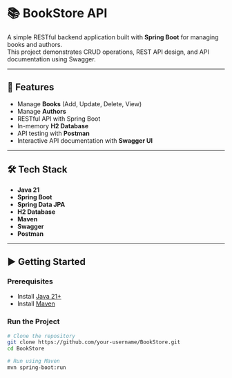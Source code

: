 # 📚 BookStore API

A simple RESTful backend application built with **Spring Boot** for managing books and authors.  
This project demonstrates CRUD operations, REST API design, and API documentation using Swagger.

---

## 🚀 Features
- Manage **Books** (Add, Update, Delete, View)
- Manage **Authors**
- RESTful API with Spring Boot
- In-memory **H2 Database**
- API testing with **Postman**
- Interactive API documentation with **Swagger UI**

---

## 🛠️ Tech Stack
- **Java 21**
- **Spring Boot**
- **Spring Data JPA**
- **H2 Database**
- **Maven**
- **Swagger**
- **Postman**

---

## ▶️ Getting Started

### Prerequisites
- Install [Java 21+](https://adoptium.net/)  
- Install [Maven](https://maven.apache.org/)  

### Run the Project
```bash
# Clone the repository
git clone https://github.com/your-username/BookStore.git
cd BookStore

# Run using Maven
mvn spring-boot:run
